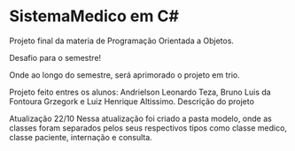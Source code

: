 # SistemaMedico em C# 

Projeto final da materia de Programação Orientada a Objetos. 

Desafio para o semestre! 

Onde ao longo do semestre, será aprimorado o projeto em trio. 

Projeto feito entres os alunos: Andrielson Leonardo Teza, Bruno Luis da Fontoura Grzegork e Luiz Henrique Altissimo. 
Descrição do projeto 

Atualização 22/10 
Nessa atualização foi criado a pasta modelo, onde as classes foram separados pelos seus respectivos tipos como classe medico, classe paciente, internação e consulta.


